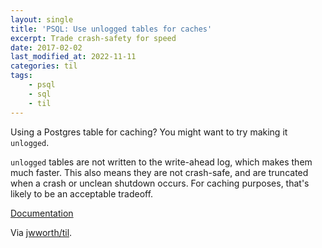 ```yaml
---
layout: single
title: 'PSQL: Use unlogged tables for caches'
excerpt: Trade crash-safety for speed
date: 2017-02-02
last_modified_at: 2022-11-11
categories: til
tags:
    - psql
    - sql
    - til
---
```


Using a Postgres table for caching? You might want to try making it `unlogged`.

`unlogged` tables are not written to the write-ahead log,
which makes them much faster.
This also means they are not crash-safe,
and are truncated when a crash or unclean shutdown occurs.
For caching purposes, that's likely to be an acceptable tradeoff.

[Documentation](http://www.postgresql.org/docs/current/static/sql-createtable.html)

Via [jwworth/til](https://github.com/jwworth/til).
